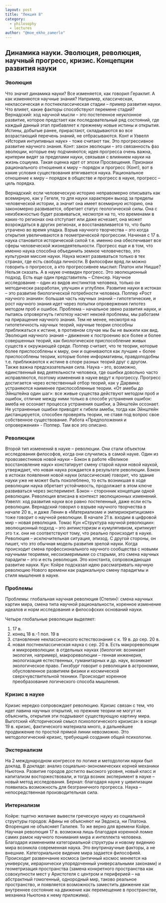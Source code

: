 ```yaml
---
layout: post
title: "Лекция 8"
category:
  - philosophy
  - lectures
author: "@moe_ekho_zamerlo"
---
```


## Динамика науки. Эволюция, революция, научный прогресс, кризис. Концепции развития науки
### Эволюция
Что значит динамика науки? Все изменяется, как говорил Гераклит. А как изменяются научные знания? Например, классическая, неклассическая и постнеклассическая стадии – пример развития науки. Что влияет, какие факторы способствуют перемене стадий? Вернадский: ход научной мысли – это постепенное неуклонное развитие, которое предстает как последовательный ряд состояний, где каждый данный этап прибавляет к прежнему новые истины и открытия. Истины, добытые ранее, прирастают, складываются во все возрастающий перечень знаний, не отбрасываются. Конт и Уэвелл «История интуитивных наук» - тоже считают так. Это прогрессивное развитие научного знания. Конт: закон эволюции – это связанность фаз эволюции, которые ему подчиняются; идея прогресса очень важна, критерии видят за пределами науки, связывая с влиянием науки на жизнь социума. Такая оценка идет от эпохи Просвещения. Признаки рационального отношения к миру – порядок и прогресс (Конт), вот в какие условия существования втягивается наука. Рациональное отношение к миру – порядок в обществе и прогресс в науке, прогресс – цель порядка.

Вернадский: если человеческую историю неправомерно описывать как всемирную, как у Гегеля, то для науки характерен выход за пределы человеческой истории, а значит она имеет всемирную историю, она закономерно развивается, обретает статус геологической силы. Она с неизбежностью будет развиваться, несмотря на то, что временами в каких-то регионах она отступает или даже исчезает, она может возрождаться в других регионах, и восстанавливается то, что было утрачено во время упадка. Взрыв научного творчества – это когда открытия увеличиваются в геометрической прогрессии. Начиная с 17 в. наука становится исторической силой т.е. именно она обеспечивает все сферы человеческой жизнедеятельности. Прогресс еще и в том, что именно наука способна объединить земное человечество, это культурная миссия науки. Наука может развиваться только в тех странах, где есть свобода личности. В философии вряд ли можно говорить о прогрессе, а кто прогрессивнее мыслил: Платон или Ницше? Нельзя сказать. А в науке очевиден прогресс. Это эволюционный подход. Есть еще один представитель – Спенсер. Научное исследование – один из видов инстинктов человека, только он методически разработан, улучшен и углублен. Развитие науки в истоках – это развитие биологической потребности человека. Поппер «Рост научного знания»: большая часть научных знаний – гипотетические, и рост научного знания идет через попытки опровержения гипотез методом проб и ошибок. Проблема – начальное звено развития науки, и пытаясь опровергнуть гипотезу насчет некоей проблемы, мы работаем на приращение научного знания. Тем не менее, несмотря на гипотетичность научных теорий, научные теории способны приближаться к истине, в противном случае мы бы не выжили как вид. Эволюция научного знания – движение к построению все более и более совершенных теорий, как биологическое приспособление живых существ к окружающей среде. Поппер считает, что те теории, которые более приспособлены к миру, они и оцениваются как лучшие + более приспособлены теории, которые более информативны, правдоподобны т.е. приближаются к истине в споре разных теорий друг с другом. Также важна предсказательная сила. Наука – это, возможно, единственный вид деятельности человека, где ошибки довольно часто исправляются, поэтому изменения в науке ведут к прогрессу. Прогресс достигается через естественный отбор теорий, как у Дарвина: устраняются наименее приспособленные теории. «От амебы до Эйнштейна один шаг»: все живые существа действуют методом проб и ошибок, отличие между ними только в способе устранения ошибок: амеба не осознает процесса устранения ошибки, а Эйнштейн осознает. Не устраненные ошибки приводят к гибели амебы, тогда как Эйнштейн дистанцируется, способен проверять теории, не ставя под вопрос свое собственное существование. Работа «Предположения и опровержения» - Поппер. Там все это описано.

### Революции
Второй тип изменений в науке – революции. Они стали объектом исследования философов, когда они случились в самой науке. Один из провозвестников новой науки – Бэкон в работе «Великое восстановление наук» констатирует смену старой науки новой наукой, утверждает, что новая наука рождается в результате революции. Бэкон в истоках появления новой науки (классическая) говорит, что здание науки уже не может быть поколеблено, то есть возникшая в ходе революции наука обретает устойчивость, продолжает в этом ключе развиваться через эксперимент. Бэкон – сторонник концепции одной революции. Революция вписана в контекст эволюционных изменений. Уэвелл: ход развития науки все равно постепенный, даже если есть революции. Вернадский говорил о взрыве научного творчества в начале 20 в., и даже Ленин в «Материализме и эмпириокритицизме» тоже говорит о научной революции. В начале 21 в. входим в цифровой мир – новая революция. Томас Кун «Структура научной революции»: эволюционный подход – это антиисторизм и кумулятивизм, критикует это т.к. они не соответствуют тому, что реально происходит в науке. Революция – исключительная ситуация, эпизод. С другой стороны, он пишет, что это обычная модель развития зрелой науки. Когда происходит смена профессионального научного сообщества с новыми научными теориями, несоизмеримыми со старыми, это смена научных парадигм – это и есть революция. Это константа, сопровождающая развитие науки. Кун: Койре подсказал идею рассматривать научную революцию Нового времени как радикальную смену парадигмы и стиля мышления в науке.

### Проблемы
Проблемы: глобальная научная революция (Степин): смена научных картин мира, смена типа научной рациональности, коренное изменение идеалов и норм исследования и философских оснований науки.

Четыре глобальные революции выделяет:
1. 17 в.
2. конец 18 в.-1 пол. 19 в
3. становление неклассического естествознания с к. 19 в. до сер. 20 в.
4. новая постнеклассическая наука с сер. 20 в. Есть макрореволюции и микрореволюции: в отдельных науках (биология: возникает экология, например), макрореволюции – генная инженерия, экологизация естественных, гуманитарных и др. наук, возникает экологическое право. Гинзбург говорит о революции в астрономии, обусловленное развитием физики и космической сверхчувствительной техники. Происходит коренное преобразование логического способа мышления. 

### Кризис в науке
Кризис нередко сопровождает революцию. Кризис связан с тем, что идет лавина научных открытий, но прежние теории не могут их объяснить, открытия эти подрывают существующую картину мира. Выготский «Исторический смысл психологического кризиса»: в конце 19 в. кризис, фактического материала много, а дальнейшее продвижение по простой прямой линии невозможно. Это методологический кризис, требующий создания общей психологии.

### Экстернализм
На 2 международном конгрессе по логике и методологии науки был доклад. В докладе: анализ социально-экономических корней механики Ньютона. Развитие городов достигло высокого уровня, новый класс и капитализм восторжествовали, и тогда возник эксперимент в науке – новый метод исследования. Бернал: благодаря науке у цивилизации появилась возможность для безграничного прогресса. Наука – непосредственная производительная сила.

### Интернализм
Койре: тщетно желание вывести греческую науку из социальной структуры городов: Афины не объясняют ни Эвдокса, ни Платона. Флоренция не объясняет Галилея. То же верно для времени Койре. Научная революция 17 в. возможна лишь благодаря коренной ломке самих рамок научного понимания мира и интеллекта человека. Благодаря изменениям категориальной структуры и новому видению мира возникла современная наука. Это внутринаучные факторы, а не внешние. Категориальное видение мира задается философией. Происходит развенчание космоса (античный космос меняется на универсум, иерархически упорядоченный универсальными законами) и геометризация пространства (замена конкретного пространства как совокупности мест у Аристотеля с центром и периферией – на абстрактный гомогенный, однородный мир, таково реальное пространство, и появляется возможность заместить движение как внутреннее состояние на движение как перемещение в пространстве, механика Ньютона к нему приложима).
